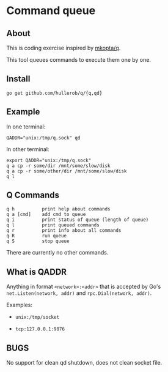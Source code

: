 Command queue
=============

About
-----

This is coding exercise inspired by [mkopta/q](https://github.com/mkopta/q).

This tool queues commands to execute them one by one.

Install
-------

    go get github.com/hullerob/q/{q,qd}

Example
-------

In one terminal:

    QADDR="unix:/tmp/q.sock" qd

In other terminal:

    export QADDR="unix:/tmp/q.sock"
    q a cp -r some/dir /mnt/some/slow/disk
    q a cp -r some/other/dir /mnt/some/slow/disk
    q l

Q Commands
---------

    q h          print help about commands
    q a [cmd]    add cmd to queue
    q i          print status of queue (length of queue)
    q l          print queued commands
    q r          print info about all commands
    q R          run queue
    q S          stop queue

There are currently no other commands.

What is QADDR
-------------

Anything in format `<network>:<addr>` that is accepted by Go's
`net.Listen(network, addr)` and `rpc.Dial(network, addr)`.

Examples:

* `unix:/tmp/socket`

* `tcp:127.0.0.1:9876`

BUGS
----

No support for clean qd shutdown, does not clean socket file.

